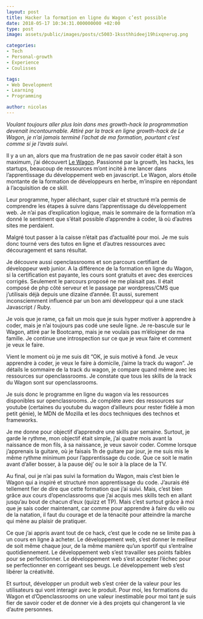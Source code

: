 ```yaml
---
layout: post
title: Hacker la formation en ligne du Wagon c’est possible
date: 2018-05-17 10:34:31.000000000 +02:00
type: post
image: assets/public/images/posts/c5003-1kssthhideej19hixqnerug.png

categories:
- Tech
- Personal-growth
- Experience
- Coulisses

tags:
- Web Development
- Learning
- Programming

author: nicolas
---
```

<em>Voulant toujours aller plus loin dans mes growth-hack la programmation devenait incontournable. Attiré par la track en ligne growth-hack de Le Wagon, je n’ai jamais terminé l’achat de ma formation, pourtant c’est comme si je l’avais suivi.</em>

Il y a un an, alors que ma frustration de ne pas savoir coder était à son maximum, j’ai découvert <a href="https://medium.com/u/2fc79969c8eb" target="_blank" rel="nofollow">Le Wagon</a>. Passionné par la growth, les hacks, les startups, beaucoup de ressources m’ont incité à me lancer dans l’apprentissage du développement web en javascript. Le Wagon, alors étoile montante de la formation de développeurs en herbe, m’inspire en répondant à l’acquisition de ce skill.

Leur programme, hyper alléchant, super clair et structuré m’a permis de comprendre les étapes à suivre dans l’apprentissage du développement web. Je n’ai pas d’explication logique, mais le sommaire de la formation m’a donné le sentiment que s’était possible d’apprendre à coder, là où d’autres sites me perdaient.

Malgré tout passer à la caisse n’était pas d’actualité pour moi. Je me suis donc tourné vers des tutos en ligne et d’autres ressources avec découragement et sans résultat.

Je découvre aussi openclassrooms et son parcours certifiant de développeur web junior. A la différence de la formation en ligne du Wagon, si la certification est payante, les cours sont gratuits et avec des exercices corrigés. Seulement le parcours proposé ne me plaisait pas. Il était composé de php côté serveur et le passage par wordpress/CMS que j’utilisais déjà depuis une dizaine d’année. Et aussi, surement inconsciemment influencé par un bon ami développeur qui a une stack Javascript / Ruby.

Je vois que je rame, ça fait un mois que je suis hyper motiver à apprendre à coder, mais je n’ai toujours pas codé une seule ligne. Je re-bascule sur le Wagon, attiré par le Bootcamp, mais je ne voulais pas m’éloigner de ma famille. Je continue une introspection sur ce que je veux faire et comment je veux le faire.

Vient le moment où je me suis dit “OK, je suis motivé à fond. Je veux apprendre à coder, je veux le faire à domicile, j’aime la track du wagon”. Je détails le sommaire de la track du wagon, je compare quand même avec les ressources sur openclassrooms. Je constate que tous les skills de la track du Wagon sont sur openclassrooms.

Je suis donc le programme en ligne du wagon via les ressources disponibles sur openclassrooms. Je complète avec des ressources sur youtube (certaines du youtube du wagon d’ailleurs pour rester fidèle à mon petit génie), le MDN de Mozilla et les docs techniques des technos et frameworks.

Je me donne pour objectif d’apprendre une skills par semaine. Surtout, je garde le rythme, mon objectif était simple, j’ai quatre mois avant la naissance de mon fils, à sa naissance, je veux savoir coder. Comme lorsque j’apprenais la guitare, où je faisais 1h de guitare par jour, je me suis mis le même rythme minimum pour l’apprentissage du code. Que ce soit le matin avant d’aller bosser, à la pause dèj’ ou le soir à la place de la TV.

Au final, oui je n’ai pas suivi la formation du Wagon, mais c’est bien le Wagon qui a inspiré et structuré mon apprentissage du code. J’aurais été tellement fier de dire que cette formation que j’ai suivi. Mais, c’est bien grâce aux cours d’openclassrooms que j’ai acquis mes skills tech en allant jusqu’au bout de chacun d’eux (quizz et TP). Mais c’est surtout grâce à moi que je sais coder maintenant, car comme pour apprendre à faire du vélo ou de la natation, il faut du courage et de la ténacité pour atteindre la marche qui mène au plaisir de pratiquer.

Ce que j’ai appris avant tout de ce hack, c’est que le code ne se limite pas à un cours en ligne à acheter. Le développement web, s’est donner le meilleur de soit même chaque jour, de la même manière qu’un sportif qui s’entraîne quotidiennement. Le développement web s’est travailler ses points faibles pour se perfectionner. Le développement web s’est accepter l’échec pour se perfectionner en corrigeant ses beugs. Le développement web s’est libérer la créativité.

Et surtout, développer un produit web s’est créer de la valeur pour les utilisateurs qui vont interagir avec le produit. Pour moi, les formations du Wagon et d’Openclassrooms on une valeur inestimable pour moi tant je suis fier de savoir coder et de donner vie à des projets qui changeront la vie d’autre personnes.
